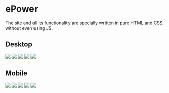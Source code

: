 # ePower

The site and all its functionality are specially written in pure HTML and CSS, without even using JS.

## Desktop

<img src="https://raw.githubusercontent.com/pashakres/ePower/master/screenshots/main-desktop.png">
<img src="https://raw.githubusercontent.com/pashakres/ePower/master/screenshots/about-desktop.png">
<img src="https://raw.githubusercontent.com/pashakres/ePower/master/screenshots/products-desktop.png">
<img src="https://raw.githubusercontent.com/pashakres/ePower/master/screenshots/partner-desktop.png">
<img src="https://raw.githubusercontent.com/pashakres/ePower/master/screenshots/contacts-desktop.png">

## Mobile

<img src="https://raw.githubusercontent.com/pashakres/ePower/master/screenshots/main-mobile.png">
<img src="https://raw.githubusercontent.com/pashakres/ePower/master/screenshots/about-mobile.png">
<img src="https://raw.githubusercontent.com/pashakres/ePower/master/screenshots/products-mobile.png">
<img src="https://raw.githubusercontent.com/pashakres/ePower/master/screenshots/partner-mobile.png">
<img src="https://raw.githubusercontent.com/pashakres/ePower/master/screenshots/contacts-mobile.png">